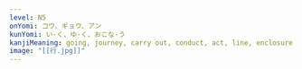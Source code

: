```yaml
---
level: N5
onYomi: コウ、ギョウ、アン
kunYomi: い-く、ゆ-く、おこな-う
kanjiMeaning: going, journey, carry out, conduct, act, line, enclosure
image: "[[行.jpg]]"
---
```

